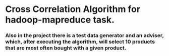 # Cross Correlation Algorithm for hadoop-mapreduce task.

### Also in the project there is a test data generator and an adviser, which, after executing the algorithm, will select 10 products that are most often bought with a given product.

